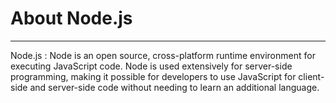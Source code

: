 <h1>About Node.js</h1>
<hr>
<p>Node.js : Node is an open source, cross-platform runtime environment for executing JavaScript code. Node is used extensively for server-side programming, making it possible for developers to use JavaScript for client-side and server-side code without needing to learn an additional language.</p>
